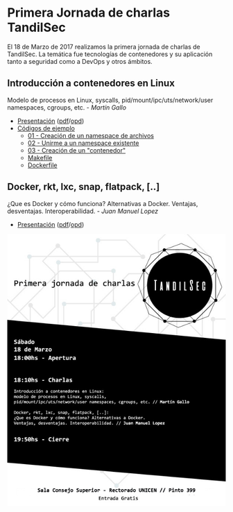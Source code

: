 # Primera Jornada de charlas TandilSec

El 18 de Marzo de 2017 realizamos la primera jornada de charlas de TandilSec. La
temática fue tecnologías de contenedores y su aplicación tanto a seguridad como
a DevOps y otros ámbitos.

## Introducción a contenedores en Linux

Modelo de procesos en Linux, syscalls, pid/mount/ipc/uts/network/user
namespaces, cgroups, etc. - *Martín Gallo*

* [Presentación](Introduccion-a-contenedores-en-Linux.pdf)
  ([pdf](Introduccion-a-contenedores-en-Linux.pdf)/[opd](Introduccion-a-contenedores-en-Linux.opd))
* [Códigos de ejemplo](src/)
  * [01 - Creación de un namespace de archivos](src/01-nuevo-namespace-mount.c)
  * [02 - Unirme a un namespace existente](src/02-unirme-namespace.c)
  * [03 - Creación de un "contenedor"](src/03-contenedor.c)
  * [Makefile](src/Makefile)
  * [Dockerfile](src/Dockerfile)

## Docker, rkt, lxc, snap, flatpack, [..]

¿Que es Docker y cómo funciona? Alternativas a Docker. Ventajas, desventajas.
Interoperabilidad. - *Juan Manuel Lopez*

* [Presentación](XXX.pdf) ([pdf](XXX.pdf)/[opd](XXX.opd))

[![Flyer](TandilSec-Charlas-contenedores-flyer.jpg)](https://www.meetup.com/TandilSec/events/238149287/)
